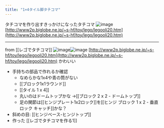 ```yaml
---
title: "1×4タイル脚タチコマ"
---
```


タチコマを作り出すきっかけになったタチコマ
![image](https://gyazo.com/b2bbae97d6ca1f17439125817e45c308/thumb/1000)
[http://www2p.biglobe.ne.jp/~s-hf/toy/lego/legooli20.htm](http://www2p.biglobe.ne.jp/~s-hf/toy/lego/legooli20.htm)

---
from [[レゴでタチコマ]]
![image](https://gyazo.com/884f253173c33061307b890b6ea76a51/thumb/1000)![image](https://gyazo.com/56208e7d4a41ae6de6a8425a4e670627/thumb/1000)
[http://www2p.biglobe.ne.jp/~s-hf/toy/lego/legooli20.htm](http://www2p.biglobe.ne.jp/~s-hf/toy/lego/legooli20.htm)
かわいい
- 手持ちの部品で作れるか確認
    - なめらかな1x4や青の筒がない
    - [[ブロック1x1ラウンド]]
    - [[タイル 1 x 4]]
    - 丸いのはドームトップかな →[[ブロック 2 x 2 - ドームトップ]]
    - 足の関節は[[ヒンジプレート1x2ロック]]を[[ヒンジ ブロック 1 x 2 - 垂直ロック キャッチ]]かな？
- 斜めの目: [[ヒンジベース-ヒンジトップ]]
- 作った [[レゴでタチコマを作る1]]
